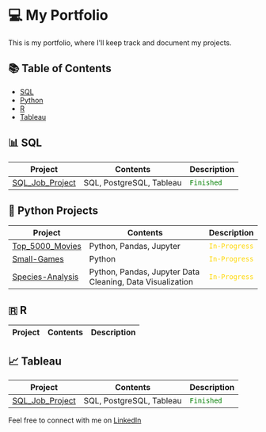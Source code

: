 # 💻 My Portfolio

This is my portfolio, where I'll keep track and document my projects.

## 📚 Table of Contents

- [SQL](#sql)
- [Python](#python-projects)
- [R](#r)
- [Tableau](#tableau)

## 📊 SQL

| Project | Contents | Description |
| ------- | ----- | ----------- |
| [SQL_Job_Project](https://github.com/ManuelMPinto/SQL_Project_Data_Job_Analysis.git) | SQL, PostgreSQL, Tableau | <code style="color : green">Finished</code> |

## 🐍 Python Projects

| Project | Contents | Description |
| ------- | ----- | ----------- |
| [Top_5000_Movies](https://github.com/ManuelMPinto/Top_5000_Movies) | Python, Pandas, Jupyter | <code style="color : gold">In-Progress</code> |
| [Small-Games](https://github.com/ManuelMPinto/Small-Games) | Python | <code style="color : gold">In-Progress</code> |
| [Species-Analysis](https://github.com/ManuelMPinto/Species-Analysis.git) | Python, Pandas, Jupyter Data Cleaning, Data Visualization | <code style="color : gold">In-Progress</code> |


## 🇷 R

| Project | Contents | Description |
| ------- | ----- | ----------- |

## 📈 Tableau

| Project | Contents | Description |
| ------- | ----- | ----------- |
| [SQL_Job_Project](https://github.com/ManuelMPinto/SQL_Project_Data_Job_Analysis.git) | SQL, PostgreSQL, Tableau | <code style="color : green">Finished</code> |

Feel free to connect with me on [LinkedIn](#https://www.linkedin.com/in/manuel-pinto-100355264/) 


